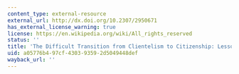 ```yaml
---
content_type: external-resource
external_url: http://dx.doi.org/10.2307/2950671
has_external_license_warning: true
license: https://en.wikipedia.org/wiki/All_rights_reserved
status: ''
title: 'The Difficult Transition from Clientelism to Citizenship: Lessons from Mexico'
uid: a05776b4-97cf-4303-9359-2d5049448def
wayback_url: ''
---
```

